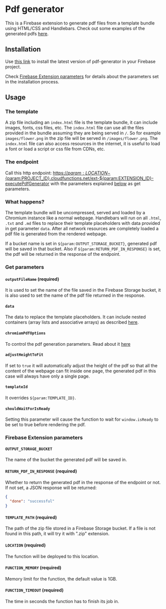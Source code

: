 # Pdf generator

This is a Firebase extension to generate pdf files from a template bundle using
HTML/CSS and Handlebars. Check out some examples of the generated pdfs
[here](template-samples).

## Installation

Use
[this link](https://console.firebase.google.com/project/_/extensions/install?ref=sassanh-gpda/pdf-generator)
to install the latest version of pdf-generator in your Firebase project.

Check [Firebase Extension parameters](#firebase-extension-parameters) for
details about the parameters set in the installation process.

## Usage

### The template

A zip file including an `index.html` file is the template bundle, it can include
images, fonts, css files, etc. The `index.html` file can use all the files
provided in the bundle assuming they are being served in `/`. So for example
`images/flower.png` in the zip file will be served in `/images/flower.png`. The
`index.html` file can also access resources in the internet, it is useful to
load a font or load a script or css file from CDNs, etc.

### The endpoint

Call this http endpoint:
[https://${param:LOCATION}-${param:PROJECT_ID}.cloudfunctions.net/ext-${param:EXTENSION_ID}-executePdfGenerator]()
with the parameters explained [below](#get-parameters) as get parameters.

### What happens?

The template bundle will be uncompressed, served and loaded by a Chromium
instance like a normal webpage. Handlebars will run on all `.html`, `.txt` and
`.md` files to replace their template placeholders with data provided in get
parameter `data`. After all network resources are completely loaded a pdf file
is generated from the rendered webpage.

If a bucket name is set in `${param:OUTPUT_STORAGE_BUCKET}`, generated pdf will
be saved in that bucket. Also if `${param:RETURN_PDF_IN_RESPONSE}` is set, the
pdf will be returned in the response of the endpoint.

### Get parameters

#### `outputFileName` (required)

It is used to set the name of the file saved in the Firebase Storage bucket, it
is also used to set the name of the pdf file returned in the response.

#### `data`

The data to replace the template placeholders. It can include nested containers
(array lists and associative arrays) as described
[here](https://www.npmjs.com/package/qs).

#### `chromiumPdfOptions`

To control the pdf generation parameters.
Read about it [here](https://www.puppeteersharp.com/api/PuppeteerSharp.PdfOptions.html)

#### `adjustHeightToFit`

If set to `true` it will automatically adjust the height of the pdf so that all
the content of the webpage can fit inside one page, the generated pdf in this
case will always have only a single page.

#### `templateId`

It overrides `${param:TEMPLATE_ID}`.

#### `shouldWaitForIsReady`

Setting this parameter will cause the function to wait for `window.isReady` to
be set to true before rendering the pdf.

### Firebase Extension parameters

#### `OUTPUT_STORAGE_BUCKET`

The name of the bucket the generated pdf will be saved in.

#### `RETURN_PDF_IN_RESPONSE` (required)

Whether to return the generated pdf in the response of the endpoint or not.
If not set, a JSON response will be returned:

```json
{
  "done": "successful"
}
```

#### `TEMPLATE_PATH` (required)

The path of the zip file stored in a Firebase Storage bucket.
If a file is not found in this path, it will try it with ".zip" extension.

#### `LOCATION` (required)

The function will be deployed to this location.

#### `FUNCTION_MEMORY` (required)

Memory limit for the function, the default value is 1GB.

#### `FUNCTION_TIMEOUT` (required)

The time in seconds the function has to finish its job in.
